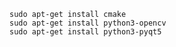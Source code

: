 
    sudo apt-get install cmake
    sudo apt-get install python3-opencv
    sudo apt-get install python3-pyqt5
